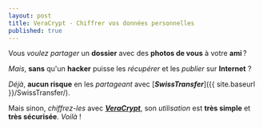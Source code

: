 ```yaml
---
layout: post
title: VeraCrypt - Chiffrer vos données personnelles
published: true
---
```


Vous *voulez partager* un **dossier** avec des **photos de vous** à votre **ami** ?  

*Mais*, **sans** qu'un **hacker** puisse les *récupérer* et les *publier* sur **Internet** ?

*Déjà*, **aucun risque** en les *partageant* avec [***SwissTransfer***]({{ site.baseurl }}/SwissTransfer/).

Mais sinon, *chiffrez-les* avec [***VeraCrypt***](https://www.veracrypt.fr/en/Home.html), son *utilisation* est **très simple** et **très sécurisée**. *Voilà* !
